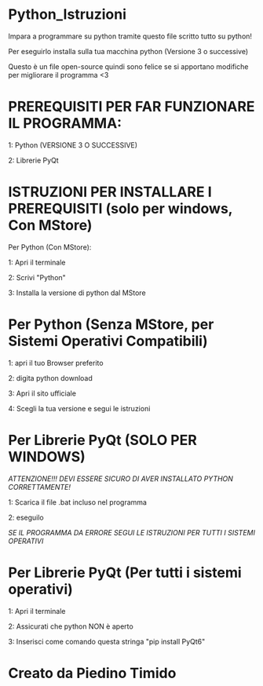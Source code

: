 # Python_Istruzioni
Impara a programmare su python tramite questo file scritto tutto su python!

Per eseguirlo installa sulla tua macchina python (Versione 3 o successive)

Questo è un file open-source quindi sono felice se si apportano modifiche per migliorare il programma <3
# PREREQUISITI PER FAR FUNZIONARE IL PROGRAMMA:
1: Python (VERSIONE 3 O SUCCESSIVE)

2: Librerie PyQt
# ISTRUZIONI PER INSTALLARE I PREREQUISITI (solo per windows, Con MStore)

Per Python (Con MStore):

1: Apri il terminale

2: Scrivi "Python"

3: Installa la versione di python dal MStore
# Per Python (Senza MStore, per Sistemi Operativi Compatibili)

1: apri il tuo Browser preferito

2: digita python download

3: Apri il sito ufficiale

4: Scegli la tua versione e segui le istruzioni
# Per Librerie PyQt (SOLO PER WINDOWS)
_ATTENZIONE!!! DEVI ESSERE SICURO DI AVER INSTALLATO PYTHON CORRETTAMENTE!_

1: Scarica il file .bat incluso nel programma

2: eseguilo

_SE IL PROGRAMMA DA ERRORE SEGUI LE ISTRUZIONI PER TUTTI I SISTEMI OPERATIVI_
# Per Librerie PyQt (Per tutti i sistemi operativi)

1: Apri il terminale

2: Assicurati che python NON è aperto

3: Inserisci come comando questa stringa "pip install PyQt6"

# Creato da Piedino Timido
